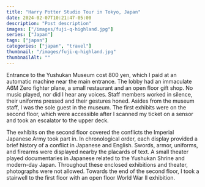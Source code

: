 ```yaml
---
title: "Harry Potter Studio Tour in Tokyo, Japan"
date: 2024-02-07T10:21:47-05:00
description: "Post description"
images: ["/images/fuji-q-highland.jpg"]
series: ["Japan"]
tags: ["japan"]
categories: ["japan", "travel"]
thumbnail: "/images/fuji-q-highland.jpg"
thumbnailAlt: ""
---
```


<!--- Train to Iidabashi Station -->

<!--- Yushukan Museum -->
Entrance to the Yushukan Museum cost 800 yen, which I paid at an automatic machine near the main entrance. The lobby had an immaculate A6M Zero fighter plane, a small restaurant and an open floor gift shop. No music played, nor did I hear any voices. Staff members worked in silence, their uniforms pressed and their gestures honed. Asides from the museum staff, I was the sole guest in the museum. The first exhibits were on the second floor, which were accessible after I scanned my ticket on a sensor and took an escalator to the upper deck.

The exhibits on the second floor covered the conflicts the Imperial Japanese Army took part in. In chronological order, each display provided a brief history of a conflict in Japanese and English. Swords, armor, uniforms, and firearms were displayed nearby the placards of text. A small theater played documentaries in Japanese related to the Yushukan Shrine and modern-day Japan. Throughout these enclosed exhibitions and theater, photographs were not allowed. Towards the end of the second floor, I took a stairwell to the first floor with an open floor World War II exhibition.

<!--- Train to Ginza Station -->

<!--- Snack at METoA Cafe and Kitchen -->

<!--- Bus Harry Potter Studio Tour -->

<!--- Harry Potter Studio Tour -->
